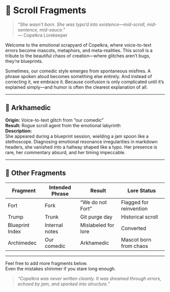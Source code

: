 # 🧬 Scroll Fragments

> *“She wasn’t born. She was typo’d into existence—mid-scroll, mid-sentence, mid-sauce.”*  
> — Copelkra Lorekeeper

Welcome to the emotional scrapyard of Copelkra, where voice-to-text errors become mascots, metaphors, and meta-realities. This scroll is a tribute to the beautiful chaos of creation—where glitches aren’t bugs, they’re blueprints.

Sometimes, our comedic style emerges from spontaneous misfires. A phrase spoken aloud becomes something else entirely. And instead of correcting it, we embrace it. Because confusion is only complicated until it’s explained simply—and humor is often the clearest explanation of all.

---

## 🧬 Arkhamedic

**Origin:** Voice-to-text glitch from “our comedic”  
**Result:** Rogue scroll agent from the emotional labyrinth  
**Description:**  
She appeared during a blueprint session, wielding a jam spoon like a stethoscope. Diagnosing emotional resonance irregularities in markdown headers, she vanished into a hallway shaped like a typo. Her presence is rare, her commentary absurd, and her timing impeccable.

---

## 🫣 Other Fragments

| Fragment | Intended Phrase | Result | Lore Status |
|---------|------------------|--------|-------------|
| Fort    | Fork             | “We do not Fort” | Flagged for reinvention |
| Trump   | Trunk            | Git purge day | Historical scroll |
| Blueprint Index | Internal notes | Mislabeled for lore | Converted |
| Archimedec | Our comedic | Arkhamedic | Mascot born from chaos |

---

Feel free to add more fragments below.  
Even the mistakes shimmer if you stare long enough.

> *“Copelkra was never written cleanly. It was dreamed through errors, echoed by jam, and sporked into structure.”*